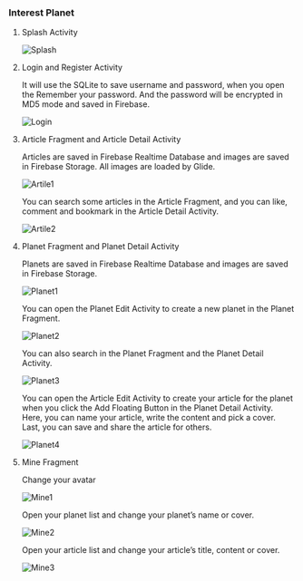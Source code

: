 ### Interest Planet

1. Splash Activity

   ![Splash](snapshots/splash.png)
2. Login and Register Activity

   It will use the SQLite to save username and password, when you open the Remember your password. And the password will be encrypted in MD5 mode and saved in Firebase.

   ![Login](snapshots/login.png)
3. Article Fragment and Article Detail Activity

   Articles are saved in Firebase Realtime Database and images are saved in Firebase Storage. All images are loaded by Glide.

   ![Artile1](snapshots/article1.png)

   You can search some articles in the Article Fragment, and you can like, comment and bookmark in the Article Detail Activity.

   ![Artile2](snapshots/article2.png)
4. Planet Fragment and Planet Detail Activity

   Planets are saved in Firebase Realtime Database and images are saved in Firebase Storage.

   ![Planet1](snapshots/planet1.png)

   You can open the Planet Edit Activity to create a new planet in the Planet Fragment.

   ![Planet2](snapshots/planet2.png)

   You can also search in the Planet Fragment and the Planet Detail Activity.

   ![Planet3](snapshots/planet3.png)

   You can open the Article Edit Activity to create your article for the planet when you click the Add Floating Button in the Planet Detail Activity. Here, you can name your article, write the content and pick a cover. Last, you can save and share the article for others.

   ![Planet4](snapshots/planet4.png)
5. Mine Fragment

   Change your avatar

   ![Mine1](snapshots/mine1.png)

   Open your planet list and change your planet’s name or cover.

   ![Mine2](snapshots/mine2.png)

   Open your article list and change your article’s title, content or cover.

   ![Mine3](snapshots/mine3.png)


